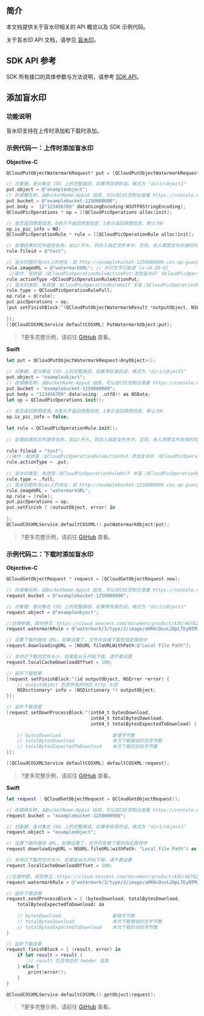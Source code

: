 ## 简介


本文档提供关于盲水印相关的 API 概览以及 SDK 示例代码。

关于盲水印 API 文档，请参见 [盲水印](https://cloud.tencent.com/document/product/436/46782)。

## SDK API 参考

SDK 所有接口的具体参数与方法说明，请参考 [SDK API](https://cos-ios-sdk-doc-1253960454.file.myqcloud.com/)。

## 添加盲水印

### 功能说明


盲水印支持在上传时添加和下载时添加。

### 示例代码一：上传时添加盲水印

**Objective-C**

[//]: # (.cssg-snippet-put-object-with-watermark)
```objective-c
QCloudPutObjectWatermarkRequest* put = [QCloudPutObjectWatermarkRequest new];

// 对象键，是对象在 COS 上的完整路径，如果带目录的话，格式为 "dir1/object1"
put.object = @"exampleobject";
// 存储桶名称，由BucketName-Appid 组成，可以在COS控制台查看 https://console.cloud.tencent.com/cos5/bucket
put.bucket = @"examplebucket-1250000000";
put.body =  [@"123456789" dataUsingEncoding:NSUTF8StringEncoding];
QCloudPicOperations * op = [[QCloudPicOperations alloc]init];

// 是否返回原图信息。0表示不返回原图信息，1表示返回原图信息，默认为0
op.is_pic_info = NO;
QCloudPicOperationRule * rule = [[QCloudPicOperationRule alloc]init];

// 处理结果的文件路径名称，如以/开头，则存入指定文件夹中，否则，存入原图文件存储的同目录
rule.fileid = @"test";

// 盲水印图片在cos上的地址：如 http://examplebucket-1250000000.cos.ap-guangzhou.myqcloud.com/protection_blind_watermark_icon.png
rule.imageURL = @"watermarkURL"; // 水印文字只能是 [a-zA-Z0-9]
 //操作：有效值 :QCloudPicOperationRuleActionPut:添加盲水印  QCloudPicOperationRuleActionExtrac:提取盲水印
rule.actionType =QCloudPicOperationRuleActionPut;
// 盲水印类型，有效值：QCloudPicOperationRuleHalf 半盲；QCloudPicOperationRuleFull: 全盲；QCloudPicOperationRuleText 文字
rule.type = QCloudPicOperationRuleFull;
op.rule = @[rule];
put.picOperations = op;
[put setFinishBlock:^(QCloudPutObjectWatermarkResult *outputObject, NSError *error) {
   
}];
[[QCloudCOSXMLService defaultCOSXML] PutWatermarkObject:put];
```

>?更多完整示例，请前往 [GitHub](https://github.com/tencentyun/cos-snippets/tree/master/iOS/Objc/Examples/cases/PictureOperation.m) 查看。

**Swift**

[//]: # (.cssg-snippet-head-object)
```swift
let put = QCloudPutObjectWatermarkRequest<AnyObject>();
        
// 对象键，是对象在 COS 上的完整路径，如果带目录的话，格式为 "dir1/object1"
put.object = "exampleobject";
// 存储桶名称，由BucketName-Appid 组成，可以在COS控制台查看 https://console.cloud.tencent.com/cos5/bucket
put.bucket = "examplebucket-1250000000";
put.body = "123456789".data(using: .utf8)! as NSData;
let op = QCloudPicOperations.init();
        
// 是否返回原图信息。0表示不返回原图信息，1表示返回原图信息，默认为0
op.is_pic_info = false;
        
let rule = QCloudPicOperationRule.init();
        
// 处理结果的文件路径名称，如以/开头，则存入指定文件夹中，否则，存入原图文件存储的同目录
        
rule.fileid = "test";
//操作：有效值 :QCloudPicOperationRuleActionPut:添加盲水印  QCloudPicOperationRuleActionExtrac:提取盲水印
rule.actionType = .put;
        
// 盲水印类型，有效值：QCloudPicOperationRuleHalf 半盲；QCloudPicOperationRuleFull: 全盲；QCloudPicOperationRuleText 文字
rule.type = .full;
// 盲水印图片在cos上的地址：如 http://examplebucket-1250000000.cos.ap-guangzhou.myqcloud.com/watermark_icon.png
rule.imageURL = "watermarkURL";
op.rule = [rule];
put.picOperations = op;
put.setFinish { (outoutObject, error) in
            
};
QCloudCOSXMLService.defaultCOSXML().putWatermarkObject(put);
```

>?更多完整示例，请前往 [GitHub](https://github.com/tencentyun/cos-snippets/tree/master/iOS/Swift/Examples/cases/PictureOperation.swift) 查看。

### 示例代码二：下载时添加盲水印

**Objective-C**

[//]: # (.cssg-snippet-download-object-with-watermark)
```objective-c
QCloudGetObjectRequest * request = [QCloudGetObjectRequest new];

// 存储桶名称，由BucketName-Appid 组成，可以在COS控制台查看 https://console.cloud.tencent.com/cos5/bucket
request.bucket = @"examplebucket-1250000000";

// 对象键，是对象在 COS 上的完整路径，如果带目录的话，格式为 "dir1/object1"
request.object = @"exampleobject";

//处理参数，规则参见：https://cloud.tencent.com/document/product/436/46782
request.watermarkRule = @"watermark/3/type/2/image/aHR0cDovL2NpLTEyNTM2NTMzNjcuY29zLmFwLWd1YW5nemhvdS5teXFjbG91ZC5jb20vcHJvdGVjdGlvbl9ibGluZF93YXRlcm1hcmtfaWNvbi5wbmc=";

// 设置下载的路径 URL，如果设置了，文件将会被下载到指定路径中
request.downloadingURL = [NSURL fileURLWithPath:@"Local File Path"];

// 本地已下载的文件大小，如果是从头开始下载，请不要设置
request.localCacheDownloadOffset = 100;

// 监听下载结果
[request setFinishBlock:^(id outputObject, NSError *error) {
    // outputObject 包含所有的响应 http 头部
    NSDictionary* info = (NSDictionary *) outputObject;
}];

// 监听下载进度
[request setDownProcessBlock:^(int64_t bytesDownload,
                               int64_t totalBytesDownload,
                               int64_t totalBytesExpectedToDownload) {
    
    // bytesDownload                   新增字节数
    // totalBytesDownload              本次下载接收的总字节数
    // totalBytesExpectedToDownload    本次下载的目标字节数
}];

[[QCloudCOSXMLService defaultCOSXML] defaultCOSXML:request];

```

>?更多完整示例，请前往 [GitHub](https://github.com/tencentyun/cos-snippets/tree/master/iOS/Objc/Examples/cases/PictureOperation.m) 查看。

**Swift**

[//]: # (.cssg-snippet-head-object)
```swift
let request : QCloudGetObjectRequest = QCloudGetObjectRequest();

// 存储桶名称，由BucketName-Appid 组成，可以在COS控制台查看 https://console.cloud.tencent.com/cos5/bucket
request.bucket = "examplebucket-1250000000";

// 对象键，是对象在 COS 上的完整路径，如果带目录的话，格式为 "dir1/object1"
request.object = "exampleobject";

// 设置下载的路径 URL，如果设置了，文件将会被下载到指定路径中
request.downloadingURL = NSURL.fileURL(withPath: "Local File Path") as URL?;

// 本地已下载的文件大小，如果是从头开始下载，请不要设置
request.localCacheDownloadOffset = 100;

//处理参数，规则参见：https://cloud.tencent.com/document/product/436/46782
request.watermarkRule = @"watermark/3/type/2/image/aHR0cDovL2NpLTEyNTM2NTMzNjcuY29zLmFwLWd1YW5nemhvdS5teXFjbG91ZC5jb20vcHJvdGVjdGlvbl9ibGluZF93YXRlcm1hcmtfaWNvbi5wbmc=";

// 监听下载进度
request.sendProcessBlock = { (bytesDownload, totalBytesDownload,
    totalBytesExpectedToDownload) in
    
    // bytesDownload                   新增字节数
    // totalBytesDownload              本次下载接收的总字节数
    // totalBytesExpectedToDownload    本次下载的目标字节数
}

// 监听下载结果
request.finishBlock = { (result, error) in
    if let result = result {
        // result 包含响应的 header 信息
    } else {
        print(error!);
    }
}

QCloudCOSXMLService.defaultCOSXML().getObject(request);
```

>?更多完整示例，请前往 [GitHub](https://github.com/tencentyun/cos-snippets/tree/master/iOS/Swift/Examples/cases/PictureOperation.swift) 查看。
